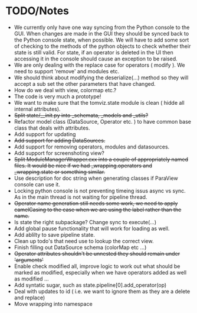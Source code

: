 # TODO/Notes

- We currently only have one way syncing from the Python console to the GUI.
  When changes are made in the GUI they should be synced back to the Python
  console state, when possible. We will have to add some sort of checking to the
  methods of the python objects to check whether their state is still valid. For
  state, if an operator is deleted in the UI then accessing it in the console
  should cause an exception to be raised.
- We are only dealing with the replace case for operators ( modify ). We need to
  support 'remove' and modules etc.
- We should think about modifying the deserialize(...) method so they will accept
  a sub set the other parameters that have changed.
- How do we deal with view, colormap etc.?
- The code is very much a prototype!
- We want to make sure that the tomviz.state module is clean ( hidde all
  internal attributes).
- ~~Split state/__init.py  into _schemata, _models and _utils?~~
- Refactor model class (DataSource, Operator etc. ) to have common base class
  that deals with attributes.
- Add support for updating
- ~~Add support for adding DataSources.~~
- Add support for removing operators, modules and datasources.
- Add support for screenshoting view?
- ~~Split ModuleManagerWrapper.cxx into a couple of appropriately named files.
  It would be nice if we had _wrapping.operators and _wrapping.state or
  something similar.~~
- Use description for doc string when generating classes if ParaView console can
  use it.
- Locking python console is not preventing timeing issus async vs sync. As in the
  main thread is not waiting for pipeline thread.
- ~~Operator name generation still needs some work, we need to apply camelCasing to
  the case when we are using the label rather than the name.~~
- Is state the right subpackage? Change sync to execute(...)
- Add global pause functionality that will work for loading as well.
- Add ablilty to save pipeline state.
- Clean up todo's that need use to lookup the correct view.
- Finish filling out DataSource schema (colorMap etc ...)
- ~~Operator attributes shouldn't be unnested they should remain under 'arguments'~~
- Enable check modified all, improve logic to work out what should be marked
  as modified, especially when we have operators added as well as modified ...
- Add syntatic sugar, such as state.pipeline[0].add_operator(op)
- Deal with updates to id ( i.e. we want to ignore them as they are a delete and replace)
- Move wrapping into namespace